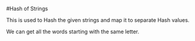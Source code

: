 #Hash of Strings

This is used to Hash the given strings and map it to separate Hash values.

We can get all the words starting with the same letter.